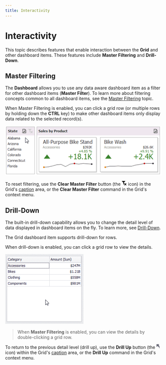 ```yaml
---
title: Interactivity
---
```

# Interactivity
This topic describes features that enable interaction between the **Grid** and other dashboard items. These features include **Master Filtering** and **Drill-Down**.

## Master Filtering
The **Dashboard** allows you to use any data aware dashboard item as a filter for other dashboard items (**Master Filter**). To learn more about filtering concepts common to all dashboard items, see the [Master Filtering](../../../../../dashboard-for-desktop/articles/dashboard-viewer/data-presentation/master-filtering.md) topic.

When Master Filtering is enabled, you can click a grid row (or multiple rows by holding down the **CTRL** key) to make other dashboard items only display data related to the selected record(s).

![MainFeatures_MasterFiltering_Win](../../../../images/Img25347.gif)

To reset filtering, use the **Clear Master Filter** button (the ![DataShaping_Interactivity_ClearSelection](../../../../images/Img19686.png) icon) in the Grid's [caption](../../../../../dashboard-for-desktop/articles/dashboard-viewer/data-presentation/dashboard-layout.md) area, or the **Clear Master Filter** command in the Grid's context menu.

## Drill-Down
The built-in drill-down capability allows you to change the detail level of data displayed in dashboard items on the fly. To learn more, see [Drill-Down](../../../../../dashboard-for-desktop/articles/dashboard-viewer/data-presentation/drill-down.md).

The Grid dashboard item supports drill-down for rows.

When drill-down is enabled, you can click a grid row to view the details.

![Anim_Grid_DrillDown](../../../../images/Img19684.gif)

> When **Master Filtering** is enabled, you can view the details by double-clicking a grid row.

To return to the previous detail level (drill up), use the **Drill Up** button (the ![DrillDown_DrillUpArrow](../../../../images/Img18627.png) icon) within the Grid's [caption](../../../../../dashboard-for-desktop/articles/dashboard-viewer/data-presentation/dashboard-layout.md) area, or the **Drill Up** command in the Grid's context menu.